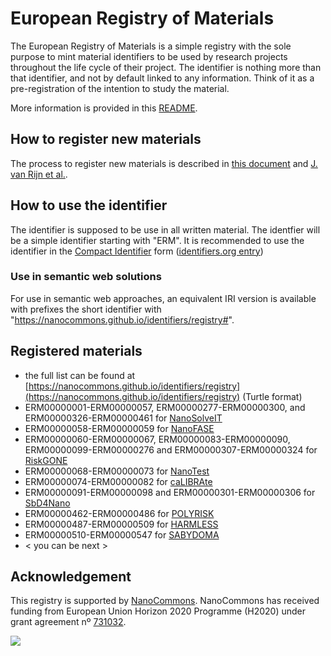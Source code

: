 # European Registry of Materials

<script type="application/ld+json">
  {
    "@context": "https://schema.org/",
    "@type": "Collection",
    "name": "European Registry of Materials",
    "description": "A registry collecting ERM identifers requested by third-party projects to allow annotation materials with a global, unique identifier.",
    "license": "https://creativecommons.org/publicdomain/zero/1.0/",
    "keywords": "nanosafety, identifier, nanotechnology, material, chemistry",
    "identifier": "https://nanocommons.github.io/identifiers/registry",
    "url": "https://nanocommons.github.io/identifiers/",
    "archivedAt": "https://doi.org/10.5281/zenodo.6257660",
    "provider": {
      "@type": "Organization",
      "name": "NanoCommons",
      "url": "https://www.nanocommons.eu/"
    }
  }
</script>

The European Registry of Materials is a simple registry with the sole purpose to mint material
identifiers to be used by research projects throughout the life cycle of their project. The
identifier is nothing more than that identifier, and not by default linked to any information.
Think of it as a pre-registration of the intention to study the material.

More information is provided in this [README](https://github.com/NanoCommons/identifiers/blob/master/readme.md).

## How to register new materials

The process to register new materials is described in [this document](register.md) and
[J. van Rijn et al.](https://jcheminf.biomedcentral.com/articles/10.1186/s13321-022-00614-7).

## How to use the identifier

The identifier is supposed to be use in all written material. The identfier will be a simple
identifier starting with "ERM". It is recommended to use the identifier in the
[Compact Identifier](https://europepmc.org/articles/pmc5944906) form
([identifiers.org entry](https://registry.identifiers.org/registry/erm))

### Use in semantic web solutions

For use in semantic web approaches, an equivalent IRI version is available with prefixes the
short identifier with "https://nanocommons.github.io/identifiers/registry#".

## Registered materials

* the full list can be found at [https://nanocommons.github.io/identifiers/registry](https://nanocommons.github.io/identifiers/registry) (Turtle format)
* ERM00000001-ERM00000057, ERM00000277-ERM00000300, and ERM00000326-ERM00000461 for [NanoSolveIT](https://nanosolveit.eu/)
* ERM00000058-ERM00000059 for [NanoFASE](http://www.nanofase.eu/)
* ERM00000060-ERM00000067, ERM00000083-ERM00000090, ERM00000099-ERM00000276 and ERM00000307-ERM00000324 for [RiskGONE](https://riskgone.wp.nilu.no)
* ERM00000068-ERM00000073 for [NanoTest](http://www.nanotest-fp7.eu/)
* ERM00000074-ERM00000082 for [caLIBRAte](http://www.nanocalibrate.eu/home)
* ERM00000091-ERM00000098 and ERM00000301-ERM00000306 for [SbD4Nano](https://www.sbd4nano.eu/)
* ERM00000462-ERM00000486 for [POLYRISK](https://polyrisk.science/)
* ERM00000487-ERM00000509 for [HARMLESS](https://www.harmless-project.eu/)
* ERM00000510-ERM00000547 for [SABYDOMA](https://www.sabydoma.eu/)
* < you can be next >

## Acknowledgement

This registry is supported by [NanoCommons](https://www.nanocommons.eu/).
NanoCommons has received funding from European Union
Horizon 2020 Programme (H2020) under grant agreement nº [731032](https://cordis.europa.eu/project/rcn/212586/en).

![](https://licensebuttons.net/p/zero/1.0/88x31.png)
